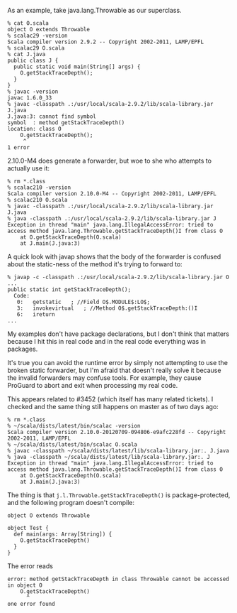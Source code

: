As an example, take java.lang.Throwable as our superclass. 

```
% cat O.scala
object O extends Throwable
% scalac29 -version
Scala compiler version 2.9.2 -- Copyright 2002-2011, LAMP/EPFL
% scalac29 O.scala
% cat J.java
public class J {
  public static void main(String[] args) {
    O.getStackTraceDepth();
  }
}
% javac -version
javac 1.6.0_33
% javac -classpath .:/usr/local/scala-2.9.2/lib/scala-library.jar J.java
J.java:3: cannot find symbol
symbol  : method getStackTraceDepth()
location: class O
    O.getStackTraceDepth();
     ^
1 error
```

2.10.0-M4 does generate a forwarder, but woe to she who attempts to actually use it:

```
% rm *.class
% scalac210 -version
Scala compiler version 2.10.0-M4 -- Copyright 2002-2011, LAMP/EPFL
% scalac210 O.scala
% javac -classpath .:/usr/local/scala-2.9.2/lib/scala-library.jar J.java
% java -classpath .:/usr/local/scala-2.9.2/lib/scala-library.jar J
Exception in thread "main" java.lang.IllegalAccessError: tried to access method java.lang.Throwable.getStackTraceDepth()I from class O
	at O.getStackTraceDepth(O.scala)
	at J.main(J.java:3)
```

A quick look with javap shows that the body of the forwarder is confused about the static-ness of the method it's trying to forward to:

```
% javap -c -classpath .:/usr/local/scala-2.9.2/lib/scala-library.jar O
...
public static int getStackTraceDepth();
  Code:
   0:	getstatic	; //Field O$.MODULE$:LO$;
   3:	invokevirtual	; //Method O$.getStackTraceDepth:()I
   6:	ireturn
...
```

My examples don't have package declarations, but I don't think that matters because I hit this in real code and in the real code everything was in packages.

It's true you can avoid the runtime error by simply not attempting to use the broken static forwarder, but I'm afraid that doesn't really solve it because the invalid forwarders may confuse tools. For example, they cause ProGuard to abort and exit when processing my real code.

This appears related to #3452 (which itself has many related tickets).
I checked and the same thing still happens on master as of two days ago:
```
% rm *.class                                                          
% ~/scala/dists/latest/bin/scalac -version
Scala compiler version 2.10.0-20120709-094806-e9afc228fd -- Copyright 2002-2011, LAMP/EPFL
% ~/scala/dists/latest/bin/scalac O.scala
% javac -classpath ~/scala/dists/latest/lib/scala-library.jar:. J.java
% java -classpath ~/scala/dists/latest/lib/scala-library.jar:. J      
Exception in thread "main" java.lang.IllegalAccessError: tried to access method java.lang.Throwable.getStackTraceDepth()I from class O
	at O.getStackTraceDepth(O.scala)
	at J.main(J.java:3)
```
The thing is that `j.l.Throwable.getStackTraceDepth()` is package-protected, and the following program doesn't compile:

```
object O extends Throwable

object Test {
  def main(args: Array[String]) {
    O.getStackTraceDepth()
  }
}
```

The error reads

```
error: method getStackTraceDepth in class Throwable cannot be accessed in object O
    O.getStackTraceDepth()
      ^
one error found
```

